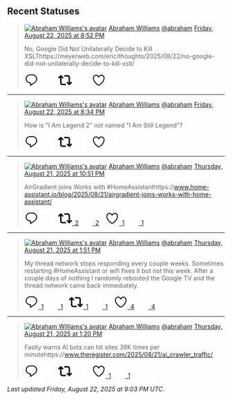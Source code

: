 ## Recent Statuses

> <a href="https://indieweb.social/@abraham"><img alt="Abraham Williams's avatar" src="https://cdn.masto.host/indiewebsocial/accounts/avatars/109/292/540/382/343/163/original/d00f2e03ce9c85b1.jpg" height="24" width="24" ></a> [Abraham Williams](https://indieweb.social/@abraham) [@abraham](https://indieweb.social/@abraham) [Friday, August 22, 2025 at 8:52 PM](https://indieweb.social/@abraham/115074397809564169)
>
> No, Google Did Not Unilaterally Decide to Kill XSLThttps://meyerweb.com/eric/thoughts/2025/08/22/no-google-did-not-unilaterally-decide-to-kill-xslt/
>
> [![Reply](./images/reply_light.svg#gh-light-mode-only "Reply")](https://indieweb.social/@abraham/115074397809564169#gh-light-mode-only)[![Reply](./images/reply.svg#gh-dark-mode-only "Reply")](https://indieweb.social/@abraham/115074397809564169#gh-dark-mode-only)&emsp;[![Boost](./images/retweet_light.svg#gh-light-mode-only "Boost")](https://indieweb.social/@abraham/115074397809564169#gh-light-mode-only)[![Boost](./images/retweet.svg#gh-dark-mode-only "Boost")](https://indieweb.social/@abraham/115074397809564169#gh-dark-mode-only)&emsp;[![Favorite](./images/like_light.svg#gh-light-mode-only "Favorite")](https://indieweb.social/@abraham/115074397809564169#gh-light-mode-only)[![Favorite](./images/like.svg#gh-dark-mode-only "Favorite")](https://indieweb.social/@abraham/115074397809564169#gh-dark-mode-only)


---

> <a href="https://indieweb.social/@abraham"><img alt="Abraham Williams's avatar" src="https://cdn.masto.host/indiewebsocial/accounts/avatars/109/292/540/382/343/163/original/d00f2e03ce9c85b1.jpg" height="24" width="24" ></a> [Abraham Williams](https://indieweb.social/@abraham) [@abraham](https://indieweb.social/@abraham) [Friday, August 22, 2025 at 8:34 PM](https://indieweb.social/@abraham/115074325918182024)
>
> How is &quot;I Am Legend 2&quot; not named &quot;I Am Still Legend&quot;?
>
> [![Reply](./images/reply_light.svg#gh-light-mode-only "Reply")](https://indieweb.social/@abraham/115074325918182024#gh-light-mode-only)[![Reply](./images/reply.svg#gh-dark-mode-only "Reply")](https://indieweb.social/@abraham/115074325918182024#gh-dark-mode-only)&emsp;[![Boost](./images/retweet_light.svg#gh-light-mode-only "Boost")](https://indieweb.social/@abraham/115074325918182024#gh-light-mode-only)[![Boost](./images/retweet.svg#gh-dark-mode-only "Boost")](https://indieweb.social/@abraham/115074325918182024#gh-dark-mode-only)&emsp;[![Favorite](./images/like_light.svg#gh-light-mode-only "Favorite")](https://indieweb.social/@abraham/115074325918182024#gh-light-mode-only)[![Favorite](./images/like.svg#gh-dark-mode-only "Favorite")](https://indieweb.social/@abraham/115074325918182024#gh-dark-mode-only)


---

> <a href="https://indieweb.social/@abraham"><img alt="Abraham Williams's avatar" src="https://cdn.masto.host/indiewebsocial/accounts/avatars/109/292/540/382/343/163/original/d00f2e03ce9c85b1.jpg" height="24" width="24" ></a> [Abraham Williams](https://indieweb.social/@abraham) [@abraham](https://indieweb.social/@abraham) [Thursday, August 21, 2025 at 10:51 PM](https://indieweb.social/@abraham/115069201788644623)
>
> AirGradient joins Works with #HomeAssistanthttps://www.home-assistant.io/blog/2025/08/21/airgradient-joins-works-with-home-assistant/
>
> [![Reply](./images/reply_light.svg#gh-light-mode-only "Reply")](https://indieweb.social/@abraham/115069201788644623#gh-light-mode-only)[![Reply](./images/reply.svg#gh-dark-mode-only "Reply")](https://indieweb.social/@abraham/115069201788644623#gh-dark-mode-only)&emsp;[![Boost](./images/retweet_light.svg#gh-light-mode-only "Boost")&ensp;2](https://indieweb.social/@abraham/115069201788644623#gh-light-mode-only)[![Boost](./images/retweet.svg#gh-dark-mode-only "Boost")&ensp;2](https://indieweb.social/@abraham/115069201788644623#gh-dark-mode-only)&emsp;[![Favorite](./images/like_light.svg#gh-light-mode-only "Favorite")&ensp;1](https://indieweb.social/@abraham/115069201788644623#gh-light-mode-only)[![Favorite](./images/like.svg#gh-dark-mode-only "Favorite")&ensp;1](https://indieweb.social/@abraham/115069201788644623#gh-dark-mode-only)


---

> <a href="https://indieweb.social/@abraham"><img alt="Abraham Williams's avatar" src="https://cdn.masto.host/indiewebsocial/accounts/avatars/109/292/540/382/343/163/original/d00f2e03ce9c85b1.jpg" height="24" width="24" ></a> [Abraham Williams](https://indieweb.social/@abraham) [@abraham](https://indieweb.social/@abraham) [Thursday, August 21, 2025 at 1:51 PM](https://indieweb.social/@abraham/115067079253185531)
>
> My thread network stops responding every couple weeks. Sometimes restarting #HomeAssistant or wifi fixes it but not this week. After a couple days of nothing I randomly rebooted the Google TV and the thread network came back immediately.
>
> [![Reply](./images/reply_light.svg#gh-light-mode-only "Reply")&ensp;1](https://indieweb.social/@abraham/115067079253185531#gh-light-mode-only)[![Reply](./images/reply.svg#gh-dark-mode-only "Reply")&ensp;1](https://indieweb.social/@abraham/115067079253185531#gh-dark-mode-only)&emsp;[![Boost](./images/retweet_light.svg#gh-light-mode-only "Boost")&ensp;1](https://indieweb.social/@abraham/115067079253185531#gh-light-mode-only)[![Boost](./images/retweet.svg#gh-dark-mode-only "Boost")&ensp;1](https://indieweb.social/@abraham/115067079253185531#gh-dark-mode-only)&emsp;[![Favorite](./images/like_light.svg#gh-light-mode-only "Favorite")&ensp;4](https://indieweb.social/@abraham/115067079253185531#gh-light-mode-only)[![Favorite](./images/like.svg#gh-dark-mode-only "Favorite")&ensp;4](https://indieweb.social/@abraham/115067079253185531#gh-dark-mode-only)


---

> <a href="https://indieweb.social/@abraham"><img alt="Abraham Williams's avatar" src="https://cdn.masto.host/indiewebsocial/accounts/avatars/109/292/540/382/343/163/original/d00f2e03ce9c85b1.jpg" height="24" width="24" ></a> [Abraham Williams](https://indieweb.social/@abraham) [@abraham](https://indieweb.social/@abraham) [Thursday, August 21, 2025 at 1:20 PM](https://indieweb.social/@abraham/115066955841884029)
>
> Fastly warns AI bots can hit sites 39K times per minutehttps://www.theregister.com/2025/08/21/ai_crawler_traffic/
>
> [![Reply](./images/reply_light.svg#gh-light-mode-only "Reply")](https://indieweb.social/@abraham/115066955841884029#gh-light-mode-only)[![Reply](./images/reply.svg#gh-dark-mode-only "Reply")](https://indieweb.social/@abraham/115066955841884029#gh-dark-mode-only)&emsp;[![Boost](./images/retweet_light.svg#gh-light-mode-only "Boost")](https://indieweb.social/@abraham/115066955841884029#gh-light-mode-only)[![Boost](./images/retweet.svg#gh-dark-mode-only "Boost")](https://indieweb.social/@abraham/115066955841884029#gh-dark-mode-only)&emsp;[![Favorite](./images/like_light.svg#gh-light-mode-only "Favorite")&ensp;1](https://indieweb.social/@abraham/115066955841884029#gh-light-mode-only)[![Favorite](./images/like.svg#gh-dark-mode-only "Favorite")&ensp;1](https://indieweb.social/@abraham/115066955841884029#gh-dark-mode-only)


_Last updated Friday, August 22, 2025 at 9:03 PM UTC._
